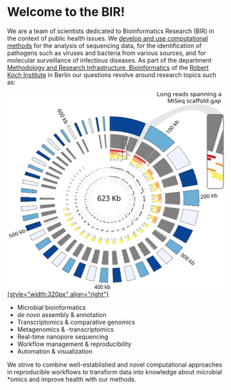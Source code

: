 # Welcome to the BIR!

We are a team of scientists dedicated to Bioinformatics Research (BIR) in the context of public health issues. We [develop and use computational methods](tools) for the analysis of sequencing data, for the identification of pathogens such as viruses and bacteria from various sources, and for molecular surveillance of infectious diseases. As part of the department [Methodology and Research Infrastructure, Bioinformatics](https://www.rki.de/EN/Content/Institute/DepartmentsUnits/MF/MF1/mf1_node.html;jsessionid=1C82A7A82428E5F11AD1D823B18081B7.internet052) of the [Robert Koch Institute](https://www.rki.de/EN/Home/homepage_node.html) in Berlin our questions revolve around research topics such as:

[![](/index/hybrid.svg){style="width:320px" align="right"}](https://doi.org/10.1111/1462-2920.15186)

* Microbial bioinformatics
* _de novo_ assembly & annotation
* Transcriptomics & comparative genomics
* Metagenomics & -transcriptomics
* Real-time nanopore sequencing
* Workflow management & reproducibility
* Automation & visualization

We strive to combine well-established and novel computational approaches in reproducible workflows to transform data into knowledge about microbial *omics and improve health with our methods.

<!--
We develop novel tools and workflows for handling large amounts of sequence data. We apply computational methods to automate de novo (meta-)genome and transcriptome assembly, analysis and annotation of RNA-Seq data, identification and characterization of pathogens such as viruses and bacteria from environmental samples and (more recently) molecular monitoring of infectious diseases.
-->

